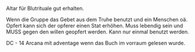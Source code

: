 Altar für Blutrituale gut erhalten.

Wenn die Gruppe das Gebet aus dem Truhe benutzt und ein Menschen oä. Opfert kann sich der opferer einen Stat erhöhen. Muss lebendig sein und MUSS gegen den willen geopfert werden. Kann  nur einmal benutzt werden.

DC - 14 Arcana mit adventage wenn das Buch im vorraum gelesen wurde.